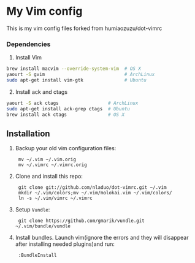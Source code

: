 My Vim config
==================
This is my vim config files forked from humiaozuzu/dot-vimrc

### Dependencies

1. Install Vim
``` bash
brew install macvim --override-system-vim  # OS X
yaourt -S gvim                             # ArchLinux
sudo apt-get install vim-gtk               # Ubuntu
```

2. Install ack and ctags
```bash
yaourt -S ack ctags                  # ArchLinux
sudo apt-get install ack-grep ctags  # Ubuntu
brew install ack ctags               # OS X
```

## Installation

1. Backup your old vim configuration files:

        mv ~/.vim ~/.vim.orig
        mv ~/.vimrc ~/.vimrc.orig

2. Clone and install this repo:

        git clone git://github.com/nladuo/dot-vimrc.git ~/.vim
        mkdir ~/.vim/colors;mv ~/.vim/molokai.vim ~/.vim/colors/
        ln -s ~/.vim/vimrc ~/.vimrc

3. Setup `Vundle`:

        git clone https://github.com/gmarik/vundle.git ~/.vim/bundle/vundle

4. Install bundles. Launch vim(ignore the errors and they will disappear after installing needed plugins)and run:

        :BundleInstall
